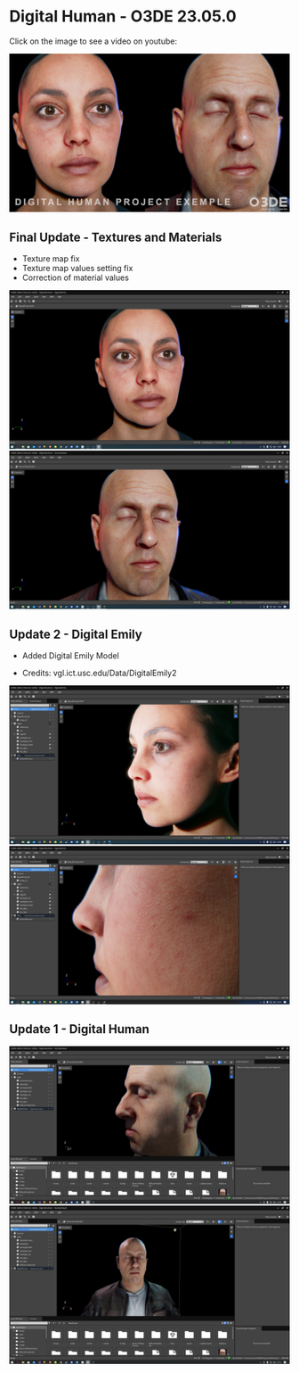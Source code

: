 # Digital Human - O3DE 23.05.0
Click on the image to see a video on youtube:

[![Youtube video](https://github.com/leonardolimaArt/Digital-Human/blob/main/Readme_Photos/cover.jpg)](https://youtu.be/D_EvCN_qFPo)

## Final Update - Textures and Materials
* Texture map fix
* Texture map values setting fix
* Correction of material values
  
[![Youtube video](https://github.com/leonardolimaArt/Digital-Human/blob/main/Readme_Photos/finalExemple1.jpg)](https://youtu.be/D_EvCN_qFPo)
[![Youtube video](https://github.com/leonardolimaArt/Digital-Human/blob/main/Readme_Photos/finalExemple0.jpg)](https://youtu.be/D_EvCN_qFPo)

## Update 2 - Digital Emily

* Added Digital Emily Model
- Credits: vgl.ict.usc.edu/Data/DigitalEmily2

[![Youtube video](https://github.com/leonardolimaArt/Digital-Human/blob/main/Readme_Photos/digitalemily8.png)](https://youtu.be/9TtHuUQdaMc)
[![Youtube video](https://github.com/leonardolimaArt/Digital-Human/blob/main/Readme_Photos/digitalemily7.jpg)](https://youtu.be/9TtHuUQdaMc)

## Update 1 - Digital Human
[![Youtube video](https://github.com/leonardolimaArt/Digital-Human/blob/main/Readme_Photos/digitalhuman2.png)](https://www.youtube.com/watch?v=WV5t1CVqKdc)
[![Youtube video](https://github.com/leonardolimaArt/Digital-Human/blob/main/Readme_Photos/digitalhuman.png)](https://www.youtube.com/watch?v=WV5t1CVqKdc)

